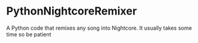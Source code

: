 # PythonNightcoreRemixer
A Python code that remixes any song into Nightcore. It usually takes some time so be patient
